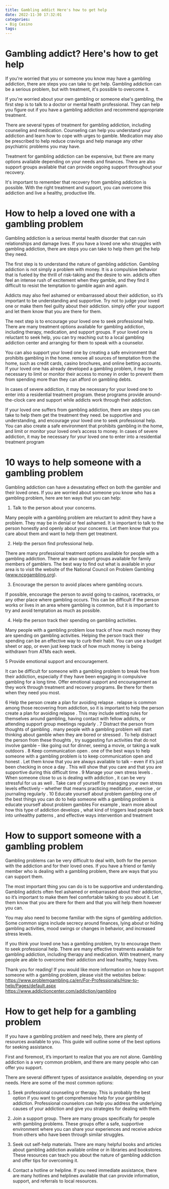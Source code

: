 ```yaml
---
title: Gambling addict Here's how to get help 
date: 2022-11-30 17:32:01
categories:
- Big Casino
tags:
---
```



#  Gambling addict? Here's how to get help 

If you're worried that you or someone you know may have a gambling addiction, there are steps you can take to get help. Gambling addiction can be a serious problem, but with treatment, it's possible to overcome it.

If you're worried about your own gambling or someone else's gambling, the first step is to talk to a doctor or mental health professional. They can help you figure out if you have a gambling addiction and recommend appropriate treatment.

There are several types of treatment for gambling addiction, including counseling and medication. Counseling can help you understand your addiction and learn how to cope with urges to gamble. Medication may also be prescribed to help reduce cravings and help manage any other psychiatric problems you may have.

 Treatment for gambling addiction can be expensive, but there are many options available depending on your needs and finances. There are also support groups available that can provide ongoing support throughout your recovery.

It's important to remember that recovery from gambling addiction is possible. With the right treatment and support, you can overcome this addiction and live a healthy, productive life.

#  How to help a loved one with a gambling problem 

Gambling addiction is a serious mental health disorder that can ruin relationships and damage lives. If you have a loved one who struggles with gambling addiction, there are steps you can take to help them get the help they need.

The first step is to understand the nature of gambling addiction. Gambling addiction is not simply a problem with money. It is a compulsive behavior that is fueled by the thrill of risk-taking and the desire to win. addicts often feel an intense rush of excitement when they gamble, and they find it difficult to resist the temptation to gamble again and again.

Addicts may also feel ashamed or embarrassed about their addiction, so it’s important to be understanding and supportive. Try not to judge your loved one or make them feel guilty about their addiction. simply offer your support and let them know that you are there for them.

The next step is to encourage your loved one to seek professional help. There are many treatment options available for gambling addiction, including therapy, medication, and support groups. If your loved one is reluctant to seek help, you can try reaching out to a local gambling addiction center and arranging for them to speak with a counselor.

You can also support your loved one by creating a safe environment that prohibits gambling in the home. remove all sources of temptation from the home, such as credit cards, casino brochures, and online betting accounts. If your loved one has already developed a gambling problem, it may be necessary to limit or monitor their access to money in order to prevent them from spending more than they can afford on gambling debts.

In cases of severe addiction, it may be necessary for your loved one to enter into a residential treatment program. these programs provide around-the-clock care and support while addicts work through their addiction.

If your loved one suffers from gambling addiction, there are steps you can take to help them get the treatment they need. be supportive and understanding, and encourage your loved one to seek professional help. You can also create a safe environment that prohibits gambling in the home, and limit or monitor your loved one’s access to money. In cases of severe addiction, it may be necessary for your loved one to enter into a residential treatment program

#  10 ways to help someone with a gambling problem 

Gambling addiction can have a devastating effect on both the gambler and their loved ones. If you are worried about someone you know who has a gambling problem, here are ten ways that you can help:

1. Talk to the person about your concerns.

Many people with a gambling problem are reluctant to admit they have a problem. They may be in denial or feel ashamed. It is important to talk to the person honestly and openly about your concerns. Let them know that you care about them and want to help them get treatment.

2. Help the person find professional help.

There are many professional treatment options available for people with a gambling addiction. There are also support groups available for family members of gamblers. The best way to find out what is available in your area is to visit the website of the National Council on Problem Gambling (www.ncpgambling.org).

3. Encourage the person to avoid places where gambling occurs.

If possible, encourage the person to avoid going to casinos, racetracks, or any other place where gambling occurs. This can be difficult if the person works or lives in an area where gambling is common, but it is important to try and avoid temptation as much as possible.

4. Help the person track their spending on gambling activities.

Many people with a gambling problem lose track of how much money they are spending on gambling activities. Helping the person track their spending can be an effective way to curb their habit. You can use a budget sheet or app, or even just keep track of how much money is being withdrawn from ATMs each week.

5 Provide emotional support and encouragement.

It can be difficult for someone with a gambling problem to break free from their addiction, especially if they have been engaging in compulsive gambling for a long time. Offer emotional support and encouragement as they work through treatment and recovery programs. Be there for them when they need you most.

6 Help the person create a plan for avoiding relapse .   relapse is common among those recovering from addiction, so it is important to help the person create a plan for avoiding relapse . This may include setting rules for themselves around gambling, having contact with fellow addicts, or attending support group meetings regularly . 7 Distract the person from thoughts of gambling .  many people with a gambling problem will start thinking about gamble when they are bored or stressed . To help distract the person from these thoughts , try suggesting fun activities that do not involve gamble – like going out for dinner, seeing a movie, or taking a walk outdoors . 8 Keep communication open .  one of the best ways to help someone with a gambling problem is to keep communication open and honest . Let them know that you are always available to talk – even if it’s just been checking in once a day . This will show that you care and that you are supportive during this difficult time . 9 Manage your own stress levels . When someone close to us is dealing with addiction , it can be very stressful for us as well . Take care of yourself by managing your own stress levels effectively – whether that means practicing meditation , exercise , or journaling regularly . 10 Educate yourself about problem gambling  one of the best things you can do to help someone with a gambling problem is educate yourself about problem gambles For example , learn more about how this type of addiction develops , what kind of triggers lead people back into unhealthy patterns , and effective ways intervention and treatment

#  How to support someone with a gambling problem 

Gambling problems can be very difficult to deal with, both for the person with the addiction and for their loved ones. If you have a friend or family member who is dealing with a gambling problem, there are ways that you can support them.

The most important thing you can do is to be supportive and understanding. Gambling addicts often feel ashamed or embarrassed about their addiction, so it’s important to make them feel comfortable talking to you about it. Let them know that you are there for them and that you will help them however you can.

You may also need to become familiar with the signs of gambling addiction. Some common signs include secrecy around finances, lying about or hiding gambling activities, mood swings or changes in behavior, and increased stress levels.

If you think your loved one has a gambling problem, try to encourage them to seek professional help. There are many effective treatments available for gambling addiction, including therapy and medication. With treatment, many people are able to overcome their addiction and lead healthy, happy lives.

Thank you for reading! If you would like more information on how to support someone with a gambling problem, please visit the websites below: 
https://www.problemgambling.ca/en/For-Professionals/How-to-help/Pages/default.aspx 
https://www.addictioncenter.com/addiction/gambling

#  How to get help for a gambling problem

If you have a gambling problem and need help, there are plenty of resources available to you. This guide will outline some of the best options for seeking assistance.

First and foremost, it’s important to realize that you are not alone. Gambling addiction is a very common problem, and there are many people who can offer you support.

There are several different types of assistance available, depending on your needs. Here are some of the most common options:

1) Seek professional counseling or therapy. This is probably the best option if you want to get comprehensive help for your gambling addiction. Professional counselors can help you address the underlying causes of your addiction and give you strategies for dealing with them.

2) Join a support group. There are many groups specifically for people with gambling problems. These groups offer a safe, supportive environment where you can share your experiences and receive advice from others who have been through similar struggles.

3) Seek out self-help materials. There are many helpful books and articles about gambling addiction available online or in libraries and bookstores. These resources can teach you about the nature of gambling addiction and offer tips for overcoming it.

4) Contact a hotline or helpline. If you need immediate assistance, there are many hotlines and helplines available that can provide information, support, and referrals to local resources.